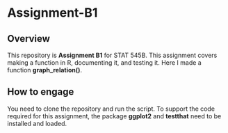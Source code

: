 # Assignment-B1

## Overview

This repository is **Assignment B1** for STAT 545B. This assignment covers making a function in R, documenting it, and testing it. Here I made a function **graph_relation()**.

## How to engage

You need to clone the repository and run the script. To support the code required for this assignment, the package **ggplot2** and **testthat** need to be installed and loaded.
